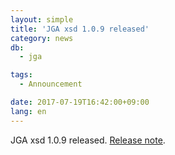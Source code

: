 ```yaml
---
layout: simple
title: 'JGA xsd 1.0.9 released'
category: news
db:
  - jga

tags:
  - Announcement

date: 2017-07-19T16:42:00+09:00
lang: en
---
```


<p>JGA xsd 1.0.9 released. <a href="https://github.com/ddbj/pub/tree/master/docs/jga">Release note</a>.</p>
